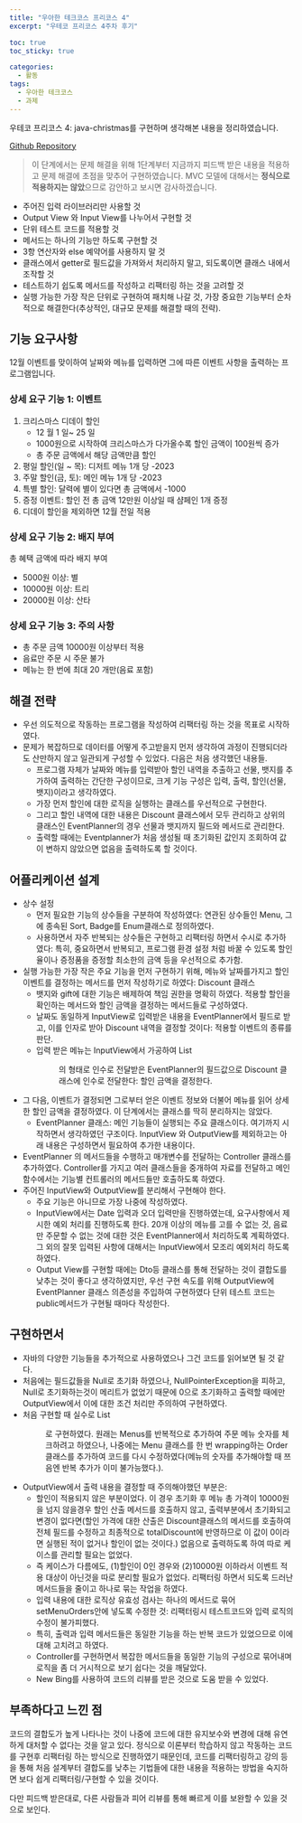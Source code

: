 ```yaml
---
title: "우아한 테크코스 프리코스 4"
excerpt: "우테코 프리코스 4주차 후기"

toc: true
toc_sticky: true

categories:
  - 활동
tags:
  - 우아한 테크코스
  - 과제
---
```


우테코 프리코스 4: java-christmas를 구현하며 생각해본 내용을 정리하였습니다.

[Github Repository](https://github.com/dearmysolitude/java-christmas-6-dearmysolitude)

>이 단계에서는 문제 해결을 위해 1단계부터 지금까지 피드백 받은 내용을 적용하고 문제 해결에 초점을 맞추어 구현하였습니다. MVC 모델에 대해서는 **정식으로 적용하지는 않았**으므로 감안하고 보시면 감사하겠습니다.

- 주어진 입력 라이브러리만 사용할 것
- Output View 와 Input View를 나누어서 구현할 것
- 단위 테스트 코드를 적용할 것
- 메서드는 하나의 기능만 하도록 구현할 것
- 3항 연산자와 else 예약어를 사용하지 말 것
- 클래스에서 getter로 필드값을 가져와서 처리하지 말고, 되도록이면 클래스 내에서 조작할 것
- 테스트하기 쉽도록 메서드를 작성하고 리팩터링 하는 것을 고려할 것
- 실행 가능한 가장 작은 단위로 구현하여 패치해 나갈 것, 가장 중요한 기능부터 순차적으로 해결한다(추상적인, 대규모 문제를 해결할 때의 전략).

 
## 기능 요구사항

12월 이벤트를 맞이하여 날짜와 메뉴를 입력하면 그에 따른 이벤트 사항을 출력하는 프로그램입니다.
### 상세 요구 기능 1: 이벤트

1. 크리스마스 디데이 할인
   - 12 월 1 일~ 25 일
   - 1000원으로 시작하여 크리스마스가 다가올수록 할인 금액이 100원씩 증가
   - 총 주문 금액에서 해당 금액만큼 할인
2. 평일 할인(일 ~ 목): 디저트 메뉴 1개 당 -2023
3. 주말 할인(금, 토): 메인 메뉴 1개 당 -2023
4. 특별 할인: 달력에 별이 있다면 총 금액에서 -1000
5. 증정 이벤트: 할인 전 총 금액 12만원 이상일 때 샴페인 1개 증정
6. 디데이 할인을 제외하면 12월 전일 적용
### 상세 요구 기능 2: 배지 부여

총 혜택 금액에 따라 배지 부여
- 5000원 이상: 별
- 10000원 이상: 트리
- 20000원 이상: 산타
### 상세 요구 기능 3: 주의 사항

- 총 주문 금액 10000원 이상부터 적용
- 음료만 주문 시 주문 불가
- 메뉴는 한 번에 최대 20 개만(음료 포함)

 
## 해결 전략

- 우선 의도적으로 작동하는 프로그램을 작성하여 리팩터링 하는 것을 목표로 시작하였다.
- 문제가 복잡하므로 데이터를 어떻게 주고받을지 먼저 생각하여 과정이 진행되더라도 산만하지 않고 일관되게 구성할 수 있었다. 다음은 처음 생각했던 내용들.
    - 프로그램 자체가 날짜와 메뉴를 입력받아 할인 내역을 추출하고 선물, 뱃지를 추가하여 출력하는 간단한 구성이므로, 크게 기능 구성은 입력, 출력, 할인(선물, 뱃지)이라고 생각하였다.
    - 가장 먼저 할인에 대한 로직을 실행하는 클래스를 우선적으로 구현한다.
    - 그리고 할인 내역에 대한 내용은 Discount 클래스에서 모두 관리하고 상위의 클래스인 EventPlanner의 경우 선물과 뱃지까지 필드와 메서드로 관리한다.
    - 출력할 때에는 Eventplanner가 처음 생성될 때 초기화된 값인지 조회하여 값이 변하지 않았으면 없음을 출력하도록 할 것이다.

 
## 어플리케이션 설계

- 상수 설정
    - 먼저 필요한 기능의 상수들을 구분하여 작성하였다: 연관된 상수들인 Menu, 그에 종속된 Sort, Badge를  Enum클래스로 정의하였다.
    - 사용하면서 자주 반복되는 상수들은 구현하고 리팩터링 하면서 수시로 추가하였다: 특히, 중요하면서 반복되고, 프로그램 환경 설정 처럼 바꿀 수 있도록 할인율이나 증정품을 증정할 최소한의 금액 등을 우선적으로 추가함.
- 실행 가능한 가장 작은 주요 기능을 먼저 구현하기 위해, 메뉴와 날짜를가지고 할인 이벤트를 결정하는 메서드를 먼저 작성하기로 하였다: Discount 클래스
    - 뱃지와 gift에 대한 기능은 배제하여 책임 권한을 명확히 하였다.
        적용할 할인을 확인하는 메서드와 할인 금액을 결정하는 메서드들로 구성하였다.
    - 날짜도 동일하게 InputView로 입력받은 내용을 EventPlanner에서 필드로 받고, 이를 인자로 받아 Discount 내역을 결정할 것이다: 적용할 이벤트의 종류를 판단.
    - 입력 받은 메뉴는 InputView에서 가공하여 List<Menu>의 형태로 인수로 전달받은 EventPlanner의 필드값으로 Discount 클래스에 인수로 전달한다: 할인 금액을 결정한다.
- 그 다음, 이벤트가 결정되면 그로부터 얻은 이벤트 정보와 더불어 메뉴를 읽어 상세한 할인 금액을 결정하였다. 이 단계에서는 클래스를 딱히 분리하지는 않았다.
    - EventPlanner 클래스: 메인 기능들이 실행되는 주요 클래스이다.
    여기까지 시작하면서 생각하였던 구조이다. InputView 와 OutputView를 제외하고는 아래 내용은 구성하면서 필요하여 추가한 내용이다.
- EventPlanner 의 메서드들을 수행하고 매개변수를 전달하는 Controller 클래스를 추가하였다. Controller를 가지고 여러 클래스들을 중개하여 자료를 전달하고 메인 함수에서는 기능별 컨트롤러의 메서드들만 호출하도록 하였다.
- 주어진 InputView와 OutputView를 분리해서 구현해야 한다.
    - 주요 기능은 아니므로 가장 나중에 작성하였다.
    - InputView에서는 Date 입력과 오더 입력만을 진행하였는데, 요구사항에서 제시한 예외 처리를 진행하도록 한다. 20개 이상의 메뉴를 고를 수 없는 것, 음료만 주문할 수 없는 것에 대한 것은 EventPlanner에서 처리하도록 계획하였다. 그 외의 잘못 입력된 사항에 대해서는 InputView에서 모조리 예외처리 하도록 하였다.
    - Output View를 구현할 때에는 Dto등 클래스를 통해 전달하는 것이 결합도를 낮추는 것이 좋다고 생각하였지만, 우선 구현 속도를 위해 OutputView에 EventPlanner 클래스 의존성을 주입하여 구현하였다
    단위 테스트 코드는 public메서드가 구현될 때마다 작성한다.

## 구현하면서

- 자바의 다양한 기능들을 추가적으로 사용하였으나 그건 코드를 읽어보면 될 것 같다.
- 처음에는 필드값들을 Null로 초기화 하였으나, NullPointerException을 피하고, Null로 초기화하는것이 메리트가 없었기 때문에 0으로 초기화하고 출력할 때에만 OutputView에서 이에 대한 조건 처리만 주의하여 구현하였다.
- 처음 구현할 때 실수로 List<Menu>로 구현하였다. 원래는 Menus를 반복적으로 추가하여 주문 메뉴 숫자를 체크하려고 하였으나, 나중에는 Menu 클래스를 한 번 wrapping하는 Order클래스를 추가하여 코드를 다시 수정하였다(메뉴의 숫자를 추가해야할 때 쯔음엔 반복 추가가 이미 불가능했다.).
- OutputView에서 출력 내용을 결정할 때 주의해야했던 부분은:
    - 할인이 적용되지 않은 부분이었다. 이 경우 초기화 후 메뉴 총 가격이 10000원을 넘지 않을경우 할인 산출 메서드를 호출하지 않고, 출력부분에서 초기화되고 변경이 없다면(할인 가격에 대한 산출은 Discount클래스의 메서드를 호출하여 전체 필드를 수정하고 최종적으로 totalDiscount에 반영하므로 이 값이 0이라면 실행된 적이 없거나 할인이 없는 것이다.) 없음으로 출력하도록 하여 따로 케이스를 관리할 필요는 없었다.
    - 즉 케이스가 다름에도, (1)할인이 0인 경우와 (2)10000원 이하라서 이벤트 적용 대상이 아닌것을 따로 분리할 필요가 없었다.
    리팩터링 하면서 되도록 드러난 메서드들을 줄이고 하나로 묶는 작업을 하였다.
    - 입력 내용에 대한 로직상 유효성 검사는 하나의 메서드로 묶어 setMenuOrders안에 넣도록 수정한 것: 리팩터링시 테스트코드와 입력 로직의 수정이 불가피했다.
    - 특히, 출력과 입력 메서드들은 동일한 기능을 하는 반복 코드가 있었으므로 이에 대해 고치려고 하였다.
    - Controller를 구현하면서 복잡한 메서드들을 동일한 기능의 구성으로 묶어내며 로직을 좀 더 거시적으로 보기 쉽다는 것을 깨달았다.
    - New Bing를 사용하여 코드의 리뷰를 받은 것으로 도움 받을 수 있었다.

 
## 부족하다고 느낀 점

코드의 결합도가 높게 나타나는 것이 나중에 코드에 대한 유지보수와 변경에 대해 유연하게 대처할 수 없다는 것을 알고 있다. 정식으로 이론부터 학습하지 않고 작동하는 코드를 구현후 리팩터링 하는 방식으로 진행하였기 때문인데, 코드를 리팩터링하고 강의 등을 통해 처음 설계부터 결합도를 낮추는 기법들에 대한 내용을 적용하는 방법을 숙지하면 보다 쉽게 리팩터링/구현할 수 있을 것이다.

다만 피드백 받은대로, 다른 사람들과 피어 리뷰를 통해 빠르게 이를 보완할 수 있을 것으로 보인다.